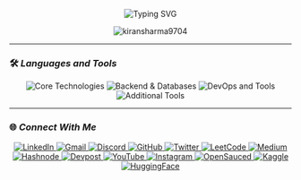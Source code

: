 <!-- Header Section -->
<p align="center">
  <img src="https://readme-typing-svg.demolab.com?font=Fira+Code&size=32&pause=1000&color=0EFFF7&center=true&vCenter=true&width=900&lines=Hi+there%2C+I'm+Kiran+Sharma!+%F0%9F%91%8B;Looking+for+Collaboration!" alt="Typing SVG" />
</p>

<p align="center">
   <img src="https://komarev.com/ghpvc/?username=kiransharma9704&label=Profile%20views&color=0e75b6&style=flat" alt="kiransharma9704" />
</p>

---

### 🛠️ *Languages and Tools*

<p align="center">
  <!-- Core Technologies -->
  <img src="https://skillicons.dev/icons?i=js,ts,react,nextjs,nodejs,express,python,java,cpp,html,css" alt="Core Technologies" />
  
  <!-- Backend & Databases -->
  <img src="https://skillicons.dev/icons?i=django,mysql,postgres,mongodb,sqlite" alt="Backend & Databases" />
  
  <!-- DevOps and Tools -->
  <img src="https://skillicons.dev/icons?i=aws,azure,docker,git,github,heroku,vscode,figma,postman" alt="DevOps and Tools" />
  
  <!-- Additional Tools -->
  <img src="https://skillicons.dev/icons?i=linux,redis,bash,webpack,graphql,cloudflare" alt="Additional Tools" />
</p>

---

### 🌐 *Connect With Me*

<p align="center">
  <a href="https://linkedin.com/in/samarthxsharma">
    <img src="https://img.shields.io/badge/LinkedIn-blue?style=for-the-badge&logo=linkedin&logoColor=white" alt="LinkedIn" />
  </a>
  <a href="mailto:samarthx04@gmail.com">
    <img src="https://img.shields.io/badge/Gmail-D14836?style=for-the-badge&logo=gmail&logoColor=white" alt="Gmail" />
  </a>
  <a href="https://discord.com/users/samarth_o4">
    <img src="https://img.shields.io/badge/Discord-5865F2?style=for-the-badge&logo=discord&logoColor=white" alt="Discord" />
  </a>
  <a href="https://github.com/samartho4">
    <img src="https://img.shields.io/badge/GitHub-100000?style=for-the-badge&logo=github&logoColor=white" alt="GitHub" />
  </a>
  <a href="https://x.com/sxmarthx">
    <img src="https://img.shields.io/badge/Twitter-1DA1F2?style=for-the-badge&logo=twitter&logoColor=white" alt="Twitter" />
  </a>
  <a href="https://leetcode.com/u/samartho4/">
    <img src="https://img.shields.io/badge/LeetCode-FFA116?style=for-the-badge&logo=leetcode&logoColor=white" alt="LeetCode" />
  </a>
  <a href="https://medium.com/@kiransharma970422">
    <img src="https://img.shields.io/badge/Medium-black?style=for-the-badge&logo=medium&logoColor=white" alt="Medium" />
  </a>
  <a href="https://hashnode.com/@samartho4">
    <img src="https://img.shields.io/badge/Hashnode-2962FF?style=for-the-badge&logo=hashnode&logoColor=white" alt="Hashnode" />
  </a>
  <a href="https://devpost.com/samartho4">
    <img src="https://img.shields.io/badge/Devpost-003E54?style=for-the-badge&logo=devpost&logoColor=white" alt="Devpost" />
  </a>
  <a href="https://youtube.com/@samarth4yt">
    <img src="https://img.shields.io/badge/YouTube-FF0000?style=for-the-badge&logo=youtube&logoColor=white" alt="YouTube" />
  </a>
  <a href="https://instagram.com/samarth_o4">
    <img src="https://img.shields.io/badge/Instagram-E4405F?style=for-the-badge&logo=instagram&logoColor=white" alt="Instagram" />
  </a>
  <a href="https://app.opensauced.pizza/u/samartho4">
    <img src="https://img.shields.io/badge/OpenSauced-orange?style=for-the-badge&logo=opensauced&logoColor=white" alt="OpenSauced" />
  </a>
  <a href="https://www.kaggle.com/samarth4kaggle">
    <img src="https://img.shields.io/badge/Kaggle-20BEFF?style=for-the-badge&logo=kaggle&logoColor=white" alt="Kaggle" />
  </a>
  <a href="https://huggingface.co/samartho4">
    <img src="https://img.shields.io/badge/HuggingFace-FEB75C?style=for-the-badge&logo=huggingface&logoColor=white" alt="HuggingFace" />
  </a>
</p>
